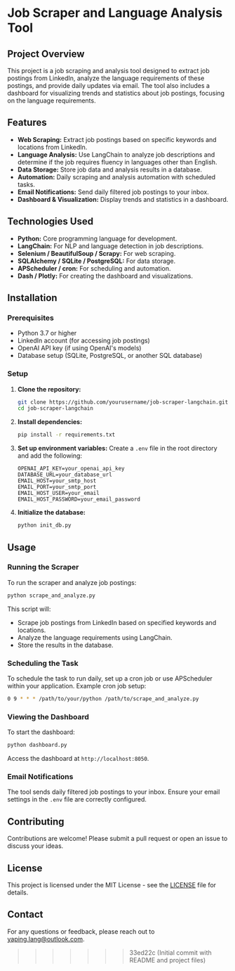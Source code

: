 # Job Scraper and Language Analysis Tool

## Project Overview

This project is a job scraping and analysis tool designed to extract job postings from LinkedIn, analyze the language requirements of these postings, and provide daily updates via email. The tool also includes a dashboard for visualizing trends and statistics about job postings, focusing on the language requirements.

## Features

- **Web Scraping:** Extract job postings based on specific keywords and locations from LinkedIn.
- **Language Analysis:** Use LangChain to analyze job descriptions and determine if the job requires fluency in languages other than English.
- **Data Storage:** Store job data and analysis results in a database.
- **Automation:** Daily scraping and analysis automation with scheduled tasks.
- **Email Notifications:** Send daily filtered job postings to your inbox.
- **Dashboard & Visualization:** Display trends and statistics in a dashboard.

## Technologies Used

- **Python:** Core programming language for development.
- **LangChain:** For NLP and language detection in job descriptions.
- **Selenium / BeautifulSoup / Scrapy:** For web scraping.
- **SQLAlchemy / SQLite / PostgreSQL:** For data storage.
- **APScheduler / cron:** For scheduling and automation.
- **Dash / Plotly:** For creating the dashboard and visualizations.

## Installation

### Prerequisites

- Python 3.7 or higher
- LinkedIn account (for accessing job postings)
- OpenAI API key (if using OpenAI's models)
- Database setup (SQLite, PostgreSQL, or another SQL database)

### Setup

1. **Clone the repository:**

   ```bash
   git clone https://github.com/yourusername/job-scraper-langchain.git
   cd job-scraper-langchain
   ```

2. **Install dependencies:**

   ```bash
   pip install -r requirements.txt
   ```

3. **Set up environment variables:**
   Create a `.env` file in the root directory and add the following:

   ```
   OPENAI_API_KEY=your_openai_api_key
   DATABASE_URL=your_database_url
   EMAIL_HOST=your_smtp_host
   EMAIL_PORT=your_smtp_port
   EMAIL_HOST_USER=your_email
   EMAIL_HOST_PASSWORD=your_email_password
   ```

4. **Initialize the database:**
   ```bash
   python init_db.py
   ```

## Usage

### Running the Scraper

To run the scraper and analyze job postings:

```bash
python scrape_and_analyze.py
```

This script will:

- Scrape job postings from LinkedIn based on specified keywords and locations.
- Analyze the language requirements using LangChain.
- Store the results in the database.

### Scheduling the Task

To schedule the task to run daily, set up a cron job or use APScheduler within your application. Example cron job setup:

```bash
0 9 * * * /path/to/your/python /path/to/scrape_and_analyze.py
```

### Viewing the Dashboard

To start the dashboard:

```bash
python dashboard.py
```

Access the dashboard at `http://localhost:8050`.

### Email Notifications

The tool sends daily filtered job postings to your inbox. Ensure your email settings in the `.env` file are correctly configured.

## Contributing

Contributions are welcome! Please submit a pull request or open an issue to discuss your ideas.

## License

This project is licensed under the MIT License - see the [LICENSE](LICENSE) file for details.

## Contact

For any questions or feedback, please reach out to [yaping.lang@outlook.com](mailto:yaping.lang@outlook.com).

> > > > > > > 33ed22c (Initial commit with README and project files)
